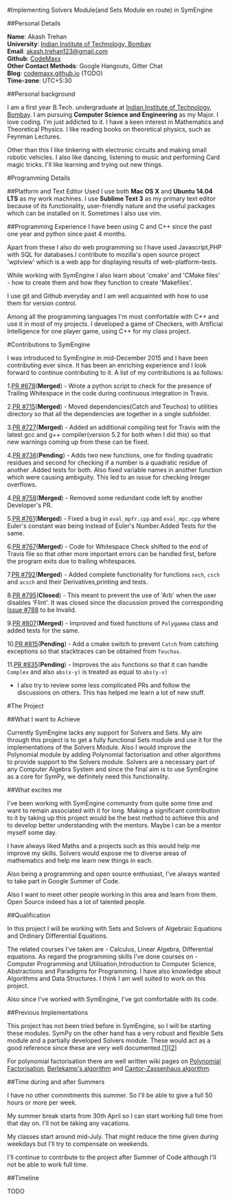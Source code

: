 #Implementing Solvers Module(and Sets Module en route) in SymEngine

##Personal Details

**Name**: Akash Trehan<br/>
**University**: [Indian Institute of Technology, Bombay](http://www.iitb.ac.in)<br/>
**Email**: akash.trehan123@gmail.com<br/>
**Github**: [CodeMaxx](https://github.com/CodeMaxx)<br/>
**Other Contact Methods**: Google Hangouts, Gitter Chat<br>
**Blog**: [codemaxx.github.io](codemaxx.github.io) (TODO)<br/>
**Time-zone**: UTC+5:30

##Personal background

I am a first year B.Tech. undergraduate at [Indian Institute of Technology, Bombay](http://www.iitb.ac.in). I am pursuing **Computer Science and Engineering** as my Major. I love coding. I'm just addicted to it. I have a keen interest in Mathematics and Theoretical Physics. I like reading books on theoretical physics, such as Feynman Lectures.

Other than this I like tinkering with electronic circuits and making small robotic vehicles. I also like dancing, listening to music and performing Card magic tricks. I'll like learning and trying out new things.

#Programming Details

##Platform and Text Editor Used
I use both **Mac OS X** and **Ubuntu 14.04 LTS** as my work machines.
I use **Sublime Text 3** as my primary text editor because of its functionality, user-friendly nature and the useful packages which can be installed on it.
Sometimes I also use vim.

##Programming Experience
I have been using C and C++ since the past one year and python since past 4 months.

Apart from these I also do web programming so I have used Javascript,PHP with SQL for databases.I contribute to mozilla's open source project 'wptview' which is a web app for displaying results of web-platform-tests.

While working with SymEngine I also learn about 'cmake' and 'CMake files' - how to create them and how they function to create 'Makefiles'.

I use git and Github everyday and I am well acquainted with how to use them for version control.

Among all the programming languages I'm most comfortable with C++ and use it in most of my projects. I developed a game of Checkers, with Artificial Intelligence for one player game, using C++ for my class project.

#Contributions to SymEngine

I was introduced to SymEngine in mid-December 2015 and I have been contributing ever since. It has been an enriching experience and I look forward to continue contributing to it. A list of my contributions is as follows:

1.[PR #678](https://github.com/symengine/symengine/pull/678)(**Merged**) - Wrote a python script to check for the presence of Trailing Whitespace in the code during continuous integration in Travis.

2.[PR #715](https://github.com/symengine/symengine/pull/715)(**Merged**) - Moved dependencies(Catch and Teuchos) to utilities directory so that all the dependencies are together in a single subfolder.

3.[PR #727](https://github.com/symengine/symengine/pull/727)(**Merged**) - Added an additional compiling test for Travis with the latest gcc and g++ compiler(version 5.2 for both when I did this) so that new warnings coming up from these can be fixed.

4.[PR #736](https://github.com/symengine/symengine/pull/736)(**Pending**) - Adds two new functions, one for finding quadratic residues and second for checking if a number is a quadratic residue of another .Added tests for both. Also fixed variable names in another function which were causing ambiguity. This led to an issue for checking Integer overflows.

4.[PR #758](https://github.com/symengine/symengine/pull/758)(**Merged**) - Removed some redundant code left by another Developer's PR.

5.[PR #761](https://github.com/symengine/symengine/pull/761)(**Merged**) - Fixed a bug in `eval_mpfr.cpp` and `eval_mpc.cpp` where Euler's constant was being instead of Euler's Number.Added Tests for the same.

6.[PR #767](https://github.com/symengine/symengine/pull/767)(**Merged**) - Code for Whitespace Check shifted to the end of Travis file so that other more important errors can be handled first, before the program exits due to trailing  whitespaces.

7.[PR #792](https://github.com/symengine/symengine/pull/792)(**Merged**) - Added complete functionality for functions `sech`, `csch` and `acsch` and their Derivatives,printing and tests.

8.[PR #795](https://github.com/symengine/symengine/pull/795)(**Closed**) - This meant to prevent the use of 'Arb' when the user disables 'Flint'. It was closed since the discussion proved the corresponding [Issue #788](https://github.com/symengine/symengine/issues/788) to be Invalid.

9.[PR #807](https://github.com/symengine/symengine/pull/736)(**Merged**) - Improved and fixed functions of `Polygamma` class and added tests for the same.

10.[PR #815](https://github.com/symengine/symengine/pull/815)(**Pending**) - Add a cmake switch to prevent `Catch` from catching exceptions so that stacktraces can be obtained from `Teuchos`.

11.[PR #835](https://github.com/symengine/symengine/pull/835)(**Pending**) - Improves the `abs` functions so that it can handle `Complex` and  also `abs(x-y)` is treated as equal to `abs(y-x)`


- I also try to review some less complicated PRs and follow the discussions on others. This has helped me learn a lot of new stuff.

#The Project

##What I want to Achieve

Currently SymEngine lacks any support for Solvers and Sets. My aim through this project is to get a fully functional Sets module and use it for the implementations of the Solvers Module. Also I would improve the Polynomial module by adding Polynomial factorisation and other algorithms to provide support to the Solvers module. Solvers are a necessary part of any Computer Algebra System and since the final aim is to use SymEngine as a core for SymPy, we definitely need this functionality.

##What excites me

I've been working with SymEngine community from quite some time and want to remain associated with it for long. Making a significant contribution to it by taking up this project would be the best method to achieve this and to develop better understanding with the mentors. Maybe I can be a mentor myself some day.

I have always liked Maths and a projects such as this would help me improve my skills. Solvers would expose me to diverse areas of mathematics and help me learn new things in each.

Also being a programming and open source enthusiast, I've always wanted to take part in Google Summer of Code.

Also I want to meet other people working in this area and learn from them. Open Source indeed has a lot of talented people.

##Qualification

In this project I will be working with Sets and Solvers of Algebraic Equations and Ordinary Differential Equations.

The related courses I've taken are -  Calculus, Linear Algebra, Differential equations. As regard the programming skills I've done courses on - Computer Programming and Utilisation,Introduction to Computer Science, Abstractions and Paradigms for Programming. I have also knowledge about Algorithms and Data Structures. I think I am well suited to work on this project.

Also since I've worked with SymEngine, I've got comfortable with its code.

##Previous Implementations

This project has not been tried before in SymEngine, so I will be starting these modules. SymPy on the other hand has a very robust and flexible Sets module and a partially developed Solvers module. These would act as a good reference since these are very well documented.[[1](http://docs.sympy.org/latest/modules/solvers/solvers.html)][[2](http://docs.sympy.org/latest/modules/sets.html)]

For polynomial factorisation there are well written wiki pages on [Polynomial Factorisation](https://en.wikipedia.org/wiki/Polynomial_factorization), [Berlekamp's algorithm](https://en.wikipedia.org/wiki/Berlekamp%27s_algorithm) and [Cantor-Zassenhaus algorithm](https://en.wikipedia.org/wiki/Cantor-Zassenhaus_algorithm).

##Time during and after Summers

I have no other commitments this summer. So I'll be able to give a full 50 hours or more per week.

My summer break starts from 30th April so I can start working full time from that day on. I'll not be taking any vacations.

My classes start around mid-July. That might reduce the time given during weekdays but I'll try to compensate on weekends.

I'll continue to contribute to the project after Summer of Code although I'll not be able to work full time.

##Timeline

TODO